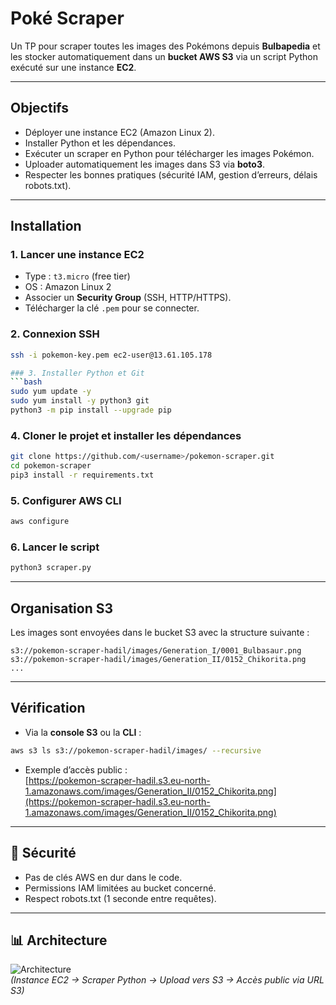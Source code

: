# Poké Scraper

Un TP pour scraper toutes les images des Pokémons depuis **Bulbapedia** et les stocker automatiquement dans un **bucket AWS S3** via un script Python exécuté sur une instance **EC2**.

---

## Objectifs
- Déployer une instance EC2 (Amazon Linux 2).
- Installer Python et les dépendances.
- Exécuter un scraper en Python pour télécharger les images Pokémon.
- Uploader automatiquement les images dans S3 via **boto3**.
- Respecter les bonnes pratiques (sécurité IAM, gestion d’erreurs, délais robots.txt).

---

## Installation

### 1. Lancer une instance EC2
- Type : `t3.micro` (free tier)
- OS : Amazon Linux 2
- Associer un **Security Group** (SSH, HTTP/HTTPS).
- Télécharger la clé `.pem` pour se connecter.

### 2. Connexion SSH
```bash
ssh -i pokemon-key.pem ec2-user@13.61.105.178

### 3. Installer Python et Git
```bash
sudo yum update -y
sudo yum install -y python3 git
python3 -m pip install --upgrade pip
```

### 4. Cloner le projet et installer les dépendances
```bash
git clone https://github.com/<username>/pokemon-scraper.git
cd pokemon-scraper
pip3 install -r requirements.txt
```

### 5. Configurer AWS CLI
```bash
aws configure
```


### 6. Lancer le script
```bash
python3 scraper.py
```

---

##  Organisation S3
Les images sont envoyées dans le bucket S3 avec la structure suivante :  
```
s3://pokemon-scraper-hadil/images/Generation_I/0001_Bulbasaur.png
s3://pokemon-scraper-hadil/images/Generation_II/0152_Chikorita.png
...
```

---

## Vérification
- Via la **console S3** ou la **CLI** :
```bash
aws s3 ls s3://pokemon-scraper-hadil/images/ --recursive
```
- Exemple d’accès public :  
[https://pokemon-scraper-hadil.s3.eu-north-1.amazonaws.com/images/Generation_II/0152_Chikorita.png](https://pokemon-scraper-hadil.s3.eu-north-1.amazonaws.com/images/Generation_II/0152_Chikorita.png)

---

## 🔐 Sécurité
- Pas de clés AWS en dur dans le code.
- Permissions IAM limitées au bucket concerné.
- Respect robots.txt (1 seconde entre requêtes).

---

## 📊 Architecture
![Architecture]([docs/architecture.png](https://viewer.diagrams.net/?tags=%7B%7D&lightbox=1&highlight=0000ff&edit=_blank&layers=1&nav=1&dark=auto#R%3Cmxfile%3E%3Cdiagram%20name%3D%22Pokemon%20Scraper%20Architecture%22%20id%3D%22VL7GVqtdrI3ahUQLlkzp%22%3E1Zddb9owFIZ%2FjaXuYlKISQiXgdEPrdWmon3cTSY%2BgFcnpo5TYL9%2Bx4kDhMDabaVbbyL7tY3t9%2FE5NoQO09WFZov5jeIgie%2FxFaHviO%2F3aAe%2FVlhXQhT0KmGmBa%2BkzlYYix%2FgRM%2BpheCQNzoapaQRi6aYqCyDxDQ0prVaNrtNlWzOumAzaAnjhMm2%2BkVwM3e78Htb%2FRLEbF7P3An7VUvK6s5uJ%2FmccbXckeiI0KFWylSldDUEab2rfanGnR9p3SxMQ2aeMsDvFeuunt0%2FqOspDz58L8zn%2FK37lQcmC7dhcu6R%2Fjnpd0jcxZZPRkiRMwOFJn5IfIpg6OAqvnGbMuvaKdzfwhZxVoSDpcFUSDlUUumyA%2BUMommCem60uoOdljCJYDK1I1Rm3BnodOu6m6JeKmgDq6MedDbO4okElYLRa%2BziBtQs1nXV1ZdbtJ3IafNdrIETmTtOs81Pbx3HgjP9NwD4RwH4ZDDAltHQtl9luWFZAli8Flmx2mFxNk4w8gDxeB%2FXZq6yN0fRaIwQls2sPNCqyDjw0tgWqukUwuQgKt7rTzzvBVBRr8lqw2WH1YZfg5V%2FKlb0GKs4JjE2emP7GRTJHZgdQCLFJJHjjBeQgWZGqOzbV7uSY5iStRTIBh0fLOfCwHjBEqsvkTNqc5NKh21SQbyeyMMceQAR7x7iGPkTGoYvwDGIHud4OOb6p%2BLYbTkPGY%2FtZYG1iVTJ3S%2BTVDUaeOvi2LMEZ1CFTuDx9GuYnoF5LEu0LdYg8Tg9NNfx7HYFf2TX5oA9o13%2BE%2B2i%2F9KusJUlhvZtssKwtz7Yz3h82fIUI8w0g5tJMctsOkCfymRg41Dg0yR2DangvMzlh7LENr97Gwh%2Fd3d29i5PP2gFcnggjumpwjhqGV0%2BS7xbJe09SUY%2BiUJ7j%2BIuQacizxEB5mFPilQYMqQk7tu8XKbt10aD7tMIn5hWT4ajXtAOjzOWJIC2T2Tp86KYSHFfQGr3iB0Fsw%2FM2%2Bv2g%2BW%2Ftz%2FoBw37qX%2FA%2FuBF7W8%2F5ePSfdTeg1068e17cgyJts%2BTSnxtvtO9U98%2FYPszJSGsbv%2BclW07%2F3Dp6Cc%3D%3C%2Fdiagram%3E%3Cdiagram%20id%3D%229yp3ivm4WdT2OcnXW7V3%22%20name%3D%22Page-2%22%3E1ZfbcpswEIafRjPpRTuAbAyX2HUObdJ24mnTu45Aa6OJQK4sYrtP3xXgAwE3bpukzQ0jfklI%2Bj%2FtShA6ylZnms3TK8VBEs%2FhK0LfEs8LBz4%2BrbCuBD9wK2GmBa8kZydMxA%2BoRHejFoLDotYqySgljZg3xUTlOSSmoTGt1bLZbKokbwhzNoPGNKwwSZiEVrMbwU1aqYE32OnnIGbpZmTXD6uajG0a1x9epIyr5Z5Ex4SOtFKmKmWrEUjrXdOX0wO124lpyM0xHfrBpw%2BrWRjKgk9voi837sd3%2Bev6K3dMFvWCyalDwlMSuiTqYc1nI6RYMAOFJh6ypAiGDi%2Biq3pRZr1xCtc3t0UcFeFgaTgVUo6UVLpsQDmDYJqgvjBa3cJejZ8EEE9tD5Wbeg%2B4vc17PcRmqqANrA564G6dxR0JKgOj19hk04HSqku9Gwf0Tb8Slju4blATS%2FfB9muR1Rtqtv34znMs1Lb%2FBgLvIAKPDIdYMx7Z%2Bot8YVieABYvRV6s9micTBKMPUBAzqe1SVX%2B6iAcjTHC8pmVh1oVOQdeWtuCNZ2Cn3TC4oMwdpxngNVzm7D6XbA8pwuW91Sw6CFYUUQirHQm9jEsklswe4REhnligSOeQQ6aGaHyb1%2FtTA5xStZSIBy0fLhMhYHJnCVWXyJo1FKTyZpbXFG8jGU3SN6HgPe6QAZeTH3%2FGUD64REgu6MufCqQvZb1kPPIHhj4FkuV3P4yUVW9gW8Oj0Oe4Aiq0Ak8nIIN0zMwD%2BWJtscaJO6nu%2BY8Ht2u%2Fh%2FZtd1hj2iXd6Rd9F%2Fa5bfSxMjeT1YY99YH%2B5hMzlueYoiZZnQzKWa5zQfoU5kNbCAKvJ5EdUUmOC%2BzeVea2GV4ZwvhryKZes1IDoOOSPY7Apk%2BVRwPWk6XdxPnWkl7VJKxRwLfHqW4TNCZWCyQAWZiR4pMGDKiJAptZi4T90vD0buHA683x2bWJwMStICcsCQB9D2WpdHzIpbiewGZXSQ2FMxeM68v25eW%2F97%2FgRM0%2FQ87%2Fe8%2Fp%2F9hy%2F%2BotB%2B192DnTjx7qZxAou0VpRJfmvFu797G9zuNf6RMhK%2B737Sybu9fl45%2FAg%3D%3D%3C%2Fdiagram%3E%3C%2Fmxfile%3E#%7B%22pageId%22%3A%22VL7GVqtdrI3ahUQLlkzp%22%7D))  
*(Instance EC2 → Scraper Python → Upload vers S3 → Accès public via URL S3)*


